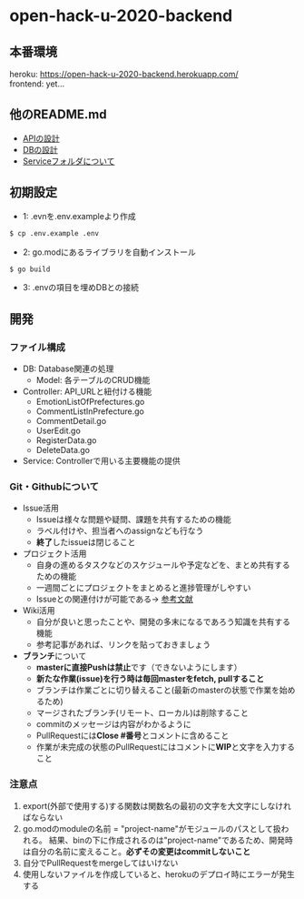# open-hack-u-2020-backend
## 本番環境
heroku: https://open-hack-u-2020-backend.herokuapp.com/  
frontend: yet...
## 他のREADME.md
- [APIの設計](https://github.com/KazuwoKiwame12/OpenHackU2020_backend/tree/master/Controller#api%E3%81%AE%E8%A8%AD%E8%A8%88)
- [DBの設計](https://github.com/KazuwoKiwame12/OpenHackU2020_backend/tree/master/DB#db%E3%81%AE%E8%A8%AD%E8%A8%88)
- [Serviceフォルダについて](https://github.com/KazuwoKiwame12/OpenHackU2020_backend/tree/master/Service#api%E3%81%AE%E4%B8%BB%E8%A6%81%E6%A9%9F%E8%83%BD%E3%81%AE%E5%AE%9F%E8%A3%85)
## 初期設定
- 1: .evnを.env.exampleより作成
```bash
$ cp .env.example .env
```
- 2: go.modにあるライブラリを自動インストール
```bash
$ go build
```
- 3: .envの項目を埋めDBとの接続
  
## 開発
### ファイル構成
- DB: Database関連の処理
  - Model: 各テーブルのCRUD機能
- Controller: API_URLと紐付ける機能
  - EmotionListOfPrefectures.go
  - CommentListInPrefecture.go
  - CommentDetail.go
  - UserEdit.go
  - RegisterData.go
  - DeleteData.go
- Service: Controllerで用いる主要機能の提供
### Git・Githubについて
- Issue活用
  - Issueは様々な問題や疑問、課題を共有するための機能　
  - ラベル付けや、担当者へのassignなども行なう　
  - **終了**したissueは閉じること
- プロジェクト活用
  - 自身の進めるタスクなどのスケジュールや予定などを、まとめ共有するための機能
  - 一週間ごとにプロジェクトをまとめると進捗管理がしやすい
  - Issueとの関連付けが可能である→ [参考文献](https://help.github.com/ja/github/managing-your-work-on-github/adding-issues-and-pull-requests-to-a-project-board)
- Wiki活用
  - 自分が良いと思ったことや、開発の多末になるであろう知識を共有する機能
  - 参考記事があれば、リンクを貼っておきましょう
- **ブランチ**について
  - **masterに直接Pushは禁止**です（できないようにします）
  - **新たな作業(issue)を行う時は毎回masterをfetch, pullすること**
  - ブランチは作業ごとに切り替えること(最新のmasterの状態で作業を始めるため)
  - マージされたブランチ(リモート、ローカル)は削除すること
  - commitのメッセージは内容がわかるように
  - PullRequestには**Close #番号**とコメントに含めること
  - 作業が未完成の状態のPullRequestにはコメントに**WIP**と文字を入力すること

### 注意点
1. export(外部で使用する)する関数は関数名の最初の文字を大文字にしなければならない  
2. go.modのmoduleの名前 = "project-name"がモジュールのパスとして扱われる。 結果、binの下に作成されるのは"project-name"であるため、開発時は自分の名前に変えること。**必ずその変更はcommitしないこと**
3. 自分でPullRequestをmergeしてはいけない
4. 使用しないファイルを作成していると、herokuのデプロイ時にエラーが発生する
